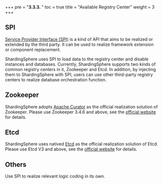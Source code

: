 +++
pre = "<b>3.3.3. </b>"
toc = true
title = "Available Registry Center"
weight = 3
+++

## SPI

[Service Provider Interface (SPI)](https://docs.oracle.com/javase/tutorial/sound/SPI-intro.html)  is a kind of API that aims to be realized or extended by the third party. 
It can be used to realize framework extension or component replacement.

ShardingSphere uses SPI to load data to the registry center and disable instances and databases. 
Currently, ShardingSphere supports two kinds of common registry centers in it, Zookeeper and Etcd. 
In addition, by injecting them to ShardingSphere with SPI, users can use other third-party registry centers to realize database orchestration function.

## Zookeeper

ShardingSphere adopts [Apache Curator](http://curator.apache.org/) as the official realization solution of Zookeeper. 
Please use Zookeeper 3.4.6 and above, see the [official website](https://zookeeper.apache.org/) for details.

## Etcd

ShardingSphere uses natived [Etcd](https://coreos.com/etcd/) as the official realization solution of Etcd. 
Please use Etcd V3 and above, see the [official website](https://coreos.com/etcd/docs/latest) for details.

## Others

Use SPI to realize relevant logic coding in its own.
